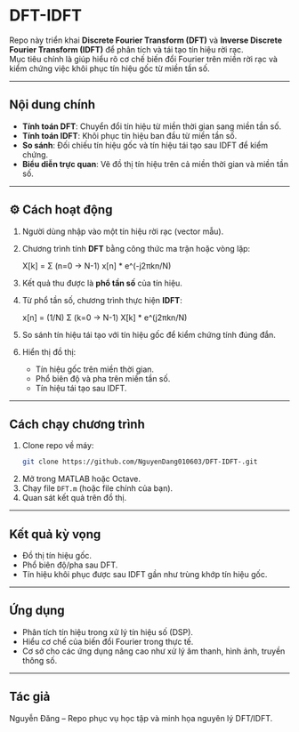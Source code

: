 # DFT-IDFT

Repo này triển khai **Discrete Fourier Transform (DFT)** và **Inverse Discrete Fourier Transform (IDFT)** để phân tích và tái tạo tín hiệu rời rạc.  
Mục tiêu chính là giúp hiểu rõ cơ chế biến đổi Fourier trên miền rời rạc và kiểm chứng việc khôi phục tín hiệu gốc từ miền tần số.

---

## Nội dung chính
- **Tính toán DFT**: Chuyển đổi tín hiệu từ miền thời gian sang miền tần số.  
- **Tính toán IDFT**: Khôi phục tín hiệu ban đầu từ miền tần số.  
- **So sánh**: Đối chiếu tín hiệu gốc và tín hiệu tái tạo sau IDFT để kiểm chứng.  
- **Biểu diễn trực quan**: Vẽ đồ thị tín hiệu trên cả miền thời gian và miền tần số.

---

## ⚙️ Cách hoạt động
1. Người dùng nhập vào một tín hiệu rời rạc (vector mẫu).  
2. Chương trình tính **DFT** bằng công thức ma trận hoặc vòng lặp:  

   X[k] = Σ (n=0 → N-1) x[n] * e^(-j2πkn/N)

3. Kết quả thu được là **phổ tần số** của tín hiệu.  
4. Từ phổ tần số, chương trình thực hiện **IDFT**:  

   x[n] = (1/N) Σ (k=0 → N-1) X[k] * e^(j2πkn/N)

5. So sánh tín hiệu tái tạo với tín hiệu gốc để kiểm chứng tính đúng đắn.  
6. Hiển thị đồ thị:
   - Tín hiệu gốc trên miền thời gian.  
   - Phổ biên độ và pha trên miền tần số.  
   - Tín hiệu tái tạo sau IDFT.  

---

##  Cách chạy chương trình
1. Clone repo về máy:
   ```bash
   git clone https://github.com/NguyenDang010603/DFT-IDFT-.git
   ```
2. Mở trong MATLAB hoặc Octave.  
3. Chạy file `DFT.m` (hoặc file chính của bạn).  
4. Quan sát kết quả trên đồ thị.

---

##  Kết quả kỳ vọng
- Đồ thị tín hiệu gốc.  
- Phổ biên độ/pha sau DFT.  
- Tín hiệu khôi phục được sau IDFT gần như trùng khớp tín hiệu gốc.  

---

##  Ứng dụng
- Phân tích tín hiệu trong xử lý tín hiệu số (DSP).  
- Hiểu cơ chế của biến đổi Fourier trong thực tế.  
- Cơ sở cho các ứng dụng nâng cao như xử lý âm thanh, hình ảnh, truyền thông số.

---

## Tác giả
Nguyễn Đăng – Repo phục vụ học tập và minh họa nguyên lý DFT/IDFT.
